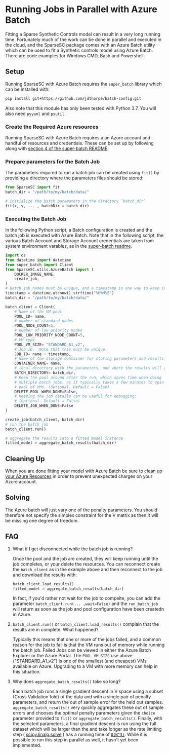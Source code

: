 # Running Jobs in Parallel with Azure Batch

Fitting a Sparse Synthetic Controls model can result in a very long running
time. Fortunately much of the work can be done in parallel and executed in
the cloud, and the SparseSC package comes with an Azure Batch utility which
can be used to fit a Synthetic controls model using Azure Batch.  There are
code examples for Windows CMD, Bash and Powershell.

## Setup

Running SparseSC with Azure Batch requires the `super_batch` library which
can be installed with:

```bash
pip install git+https://github.com/jdthorpe/batch-config.git
```

Also note that this module has only been tested with Python 3.7. 
You will also need `pyyaml` and `psutil`.

### Create the Required Azure resources

Running SparseSC with Azure Batch requires a an Azure account and handful of
resources and credentials. These can be set up by following along with
[section 4 of the super-batch README](https://github.com/jdthorpe/batch-config#step-4-create-the-required-azure-resources).

### Prepare parameters for the Batch Job

The parameters required to run a batch job can be created using `fit()` by
providing a directory where the parameters files should be stored:

```python
from SparseSC import fit
batch_dir = "/path/to/my/batch/data/"

# initialize the batch parameters in the directory `batch_dir`
fit(x, y, ... , batchDir = batch_dir)
```

### Executing the Batch Job

In the following Python script, a Batch configuration is created and the
batch job is executed with Azure Batch. Note that in the following script,
the various Batch Account and Storage Account credentials are taken from
system environment varables, as in the [super-batch readme](https://github.com/jdthorpe/batch-config#step-4-create-the-required-azure-resources).

```python
import os
from datetime import datetime
from super_batch import Client
from SparseSC.utils.AzureBatch import (
    DOCKER_IMAGE_NAME,
    create_job,
)
# Batch job names must be unique, and a timestamp is one way to keep it uniquie across runs
timestamp = datetime.utcnow().strftime("%H%M%S")
batch_dir = "/path/to/my/batch/data/"

batch_client = Client(
    # Name of the VM pool
    POOL_ID= name,
    # number of standard nodes
    POOL_NODE_COUNT=5,
    # number of low priority nodes
    POOL_LOW_PRIORITY_NODE_COUNT=5,
    # VM type
    POOL_VM_SIZE= "STANDARD_A1_v2",
    # Job ID.  Note that this must be unique.
    JOB_ID= name + timestamp,
    # Name of the storage container for storing parameters and results
    CONTAINER_NAME= name,
    # local directory with the parameters, and where the results will go
    BATCH_DIRECTORY= batch_dir,
    # Keep the pool around after the run, which saves time when doing
    # multiple batch jobs, as it typically takes a few minutes to spin up a
    # pool of VMs. (Optional. Default = False)
    DELETE_POOL_WHEN_DONE=False,
    # Keeping the job details can be useful for debugging:
    # (Optional. Default = False)
    DELETE_JOB_WHEN_DONE=False
)

create_job(batch_client, batch_dir)
# run the batch job
batch_client.run()

# aggregate the results into a fitted model instance
fitted_model = aggregate_batch_results(batch_dir)
```

## Cleaning Up

When you are done fitting your model with Azure Batch be sure to 
[clean up your Azure Resources](https://github.com/jdthorpe/batch-config#step-6-clean-up)
in order to prevent unexpected charges on your Azure account.

## Solving

The Azure batch will just vary one of the penalty parameters. You should therefore not specify the
simplex constraint for the V matrix as then it will be missing one degree of freedom.

## FAQ

1. What if I get disconnected while the batch job is running?

    Once the pool and the job are created, they will keep running until the
    job completes, or your delete the resources. You can reconnect create the
    `batch_client` as in the example above and then reconnect to the job and
    download the results with:

    ```python
    batch_client.load_results()
    fitted_model = aggregate_batch_results(batch_dir)
    ```

    In fact, if you'd rather not wait for the job to compelte, you can
    add the parameter `batch_client.run(... ,wait=False)` and the
    `run_batch_job` will return as soon as the job and pool configuration
    have been createdn in Azure.

1. `batch_client.run()` or `batch_client.load_results()` complain that the
    results are in complete. What happened?

   Typically this means that one or more of the jobs failed, and a common
   reason for the job to fail is that the VM runs out of memory while
   running the batch job.  Failed Jobs can be viewed in either the Azure
   Batch Explorer or the Azure Portal. The `POOL_VM_SIZE` use above
   ("STANDARD_A1_v2") is one of the smallest (and cheapest) VMs available
   on Azure.  Upgrading to a VM with more memory can help in this
   situation.

1. Why does `aggregate_batch_results()` take so long?

   Each batch job runs a single gradient descent in V space using a subset
   (Cross Validation fold) of the data and with a single pair of penalty
   parameters, and return the out of sample error for the held out samples.
   `aggregate_batch_results()` very quickly aggregates these out of sample
   errors and chooses the optimal penalty parameters given the `choice`
   parameter provided to `fit()` or `aggregate_batch_results()`.  Finally,
   with the selected parameters, a final gradient descent is run using the
   full dataset which will be larger than the and take longer as the rate
   limiting step
   ( [scipy.linalg.solve](https://docs.scipy.org/doc/scipy/reference/generated/scipy.linalg.solve.html) )
   has a running time of
   [`O(N^3)`](https://stackoverflow.com/a/12665483/1519199). While it is
   possible to run this step in parallel as well, it hasn't yet been
   implemented.

